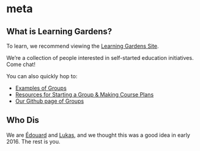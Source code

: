 # meta

## What is Learning Gardens?

To learn, we recommend viewing the [Learning Gardens Site](http://learning-gardens.co). 

We’re a collection of people interested in self-started education initiatives. Come chat!

You can also quickly hop to: 

- [Examples of Groups](https://github.com/learning-gardens/__meta/blob/master/examples.md)
- [Resources for Starting a Group & Making Course Plans](https://github.com/learning-gardens/__meta/blob/master/resources.md)
- [Our Github page of Groups](https://github.com/learning-gardens)

## Who Dis

We are [Édouard](http://edouard.us/) and [Lukas](http://ltwp.net), and we thought this was a good idea in early 2016. The rest is you. 
